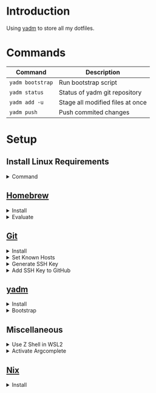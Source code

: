 # Introduction

Using [yadm](https://yadm.io/) to store all my dotfiles.

# Commands

| Command          | Description                      |
|------------------|----------------------------------|
| `yadm bootstrap` | Run bootstrap script             |
| `yadm status`    | Status of yadm git repository    |
| `yadm add -u`    | Stage all modified files at once |
| `yadm push`      | Push commited changes            |

# Setup

## Install Linux Requirements

<details>
<summary>Command</summary>

```bash
sudo apt install \
  curl git \
  wget make gcc llvm wl-clipboard \
  build-essential bubblewrap xz-utils \
  libbz2-dev libffi-dev liblzma-dev \
  libncursesw5-dev libreadline-dev \
  libsqlite3-dev libssl-dev \
  libxml2-dev libxmlsec1-dev \
  tk-dev zlib1g-dev
```

</details>

## [Homebrew](https://brew.sh/)

<details>
<summary>Install</summary>

```bash
/bin/bash -c "$(curl -fsSL https://raw.githubusercontent.com/Homebrew/install/HEAD/install.sh)"
```

</details>

<details>
<summary>Evaluate</summary>

```bash
if [[ $(uname -s) == "Darwin" ]]; then
    eval "$(/opt/homebrew/bin/brew shellenv)"
elif [[ $(uname -s) == "Linux" ]]; then
    eval "$(/home/linuxbrew/.linuxbrew/bin/brew shellenv)"
else
    echo "Unhandled system type $(uname -s)"
fi
```

</details>

## [Git](https://git-scm.com/)

<details>
<summary>Install</summary>

[Formula](https://formulae.brew.sh/formula/git)

```bash
brew install git
```

</details>

<details>
<summary>Set Known Hosts</summary>

[Doc](https://docs.github.com/en/authentication/keeping-your-account-and-data-secure/githubs-ssh-key-fingerprints)

```bash
mkdir ~/.ssh && touch ~/.ssh/known_hosts
ssh-keyscan github.com > ~/.ssh/known_hosts
```

</details>

<details>
<summary>Generate SSH Key</summary>

[Doc](https://docs.github.com/en/authentication/connecting-to-github-with-ssh/generating-a-new-ssh-key-and-adding-it-to-the-ssh-agent)

```bash
ssh-keygen -t ed25519 -C "meanderingprogrammer@gmail.com"
eval "$(ssh-agent -s)"
```

</details>

<details>
<summary>Add SSH Key to GitHub</summary>

[Doc](https://docs.github.com/en/authentication/connecting-to-github-with-ssh/adding-a-new-ssh-key-to-your-github-account)

```bash
if [[ $(uname -s) == "Darwin" ]]; then
    cat ~/.ssh/id_ed25519.pub | pbcopy
elif [[ $(uname -s) == "Linux" ]]; then
    cat ~/.ssh/id_ed25519.pub | clip.exe
else
    echo "Unhandled system type $(uname -s)"
fi
```

</details>

## [yadm](https://yadm.io/)

<details>
<summary>Install</summary>

[Formula](https://formulae.brew.sh/formula/yadm)

```bash
brew install yadm
```

</details>

<details>
<summary>Bootstrap</summary>

[Doc](https://yadm.io/docs/bootstrap)

```bash
yadm clone --bootstrap git@github.com:MeanderingProgrammer/dotfiles.git
```

- Python installation may fail see [ISSUE-2823](https://github.com/pyenv/pyenv/issues/2823)
- Solution: `brew unlink pkg-config`

</details>

## Miscellaneous

<details>
<summary>Use Z Shell in WSL2</summary>

[Shell](https://www.zsh.org/)

```bash
sudo apt install zsh
chsh -s $(which zsh)
```

</details>

<details>
<summary>Activate Argcomplete</summary>

[Doc](https://github.com/kislyuk/argcomplete?tab=readme-ov-file#installation)

```bash
activate-global-python-argcomplete --user
```

</details>

## [Nix](https://nixos.org/)

<details>
<summary>Install</summary>

Uses [Determinate Installer](https://github.com/DeterminateSystems/nix-installer)

```bash
curl --proto '=https' --tlsv1.2 -sSf -L https://install.determinate.systems/nix | sh -s -- install
```

</details>
